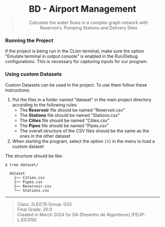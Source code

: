 <h1 align="center">BD - Airport Management</h1>

><p align="center">
> Calculate the water flows in a complex graph network with Reservoirs, Pumping Stations and Delivery Sites
></p>


### Running the Project

If the project is being run in the CLion terminal, make sure the option "Emulate terminal in output console" is enabled
in the Run/Debug configurations. This is necessary for capturing inputs for our program.

### Using custom Datasets

Custom Datasets can be used in the project. To use them follow these instructions:
1. Put the files in a folder named "dataset" in the main project directory according to the following rules:
    - The **Reservoir** file should be named "Reservoir.csv" 
    - The **Stations** file should be named "Stations.csv" 
    - The **Cities** file should be named "Cities.csv" 
    - The **Pipes** file should be named "Pipes.csv"
    - The overall structure of the CSV files should be the same as the ones in the other dataset
2. When starting the program, select the option ```[3]``` in the menu to load a custom dataset

The structure should be like:
```
$ tree dataset/

  dataset
    ├── Cities.csv
    ├── Pipes.csv
    ├── Reservoir.csv
    └── Stations.csv
```

---

> Class: 2LEIC15 Group: G02  
> Final Grade: 20.0  
> Created in March 2024 for DA (Desenho de Algoritmos) [FEUP-L.EIC016]  